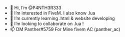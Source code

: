- 👋 Hi, I’m @P4NTH3R333
- 👀 I’m interested in FiveM. I also know .lua
- 🌱 I’m currently learning .html & website developing
- 💞️ I’m looking to collaborate on .lua !
- 📫 DM Panther#5759 For Mine fivem AC (panther_ac)

<!---
P4NTH3R333/P4NTH3R333 is a ✨ special ✨ repository because for his FiveM ac (panther_ac)
You can click the Preview link to take a look at your changes.
--->
